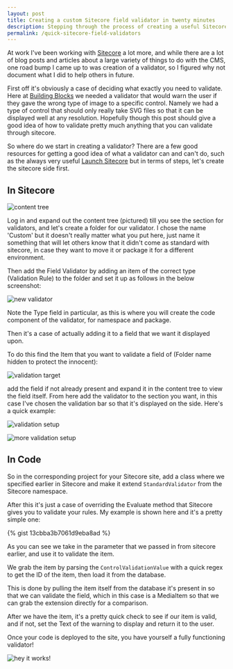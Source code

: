 ```yaml
---
layout: post
title: Creating a custom Sitecore field validator in twenty minutes
description: Stepping through the process of creating a useful Sitecore validator and getting one built pretty quick.
permalink: /quick-sitecore-field-validators
---
```


At work I've been working with [Sitecore](http://www.sitecore.net/) a lot more, and while there are a lot of blog posts and articles about a large variety of things to do with the CMS, one road bump I came up to was creation of a validator, so I figured why not document what I did to help others in future.

First off it's obviously a case of deciding what exactly you need to validate. Here at [Building Blocks](http://www.building-blocks.com/) we needed a validator that would warn the user if they gave the wrong type of image to a specific control. Namely we had a type of control that should only really take SVG files so that it can be displayed well at any resolution. Hopefully though this post should give a good idea of how to validate pretty much anything that you can validate through sitecore.

So where do we start in creating a validator? There are a few good resources for getting a good idea of what a validator can and can't do, such as the always very useful [Launch Sitecore](http://www.launchsitecore.net/about-launch-sitecore/building-the-site/create-a-custom-validator) but in terms of steps, let's create the sitecore side first.

## In Sitecore

![content tree](https://blog.jordanrobinson.co.uk/public/images/sitecore-validator-1.jpg)

Log in and expand out the content tree (pictured) till you see the section for validators, and let's create a folder for our validator. I chose the name 'Custom' but it doesn't really matter what you put here, just name it something that will let others know that it didn't come as standard with sitecore, in case they want to move it or package it for a different environment.

Then add the Field Validator by adding an item of the correct type (Validation Rule) to the folder and set it up as follows in the below screenshot:

![new validator](https://blog.jordanrobinson.co.uk/public/images/sitecore-validator-2.jpg)

Note the Type field in particular, as this is where you will create the code component of the validator, for namespace and package.

Then it's a case of actually adding it to a field that we want it displayed upon.

To do this find the Item that you want to validate a field of (Folder name hidden to protect the innocent):

![validation target](https://blog.jordanrobinson.co.uk/public/images/sitecore-validator-5.jpg)

add the field if not already present and expand it in the content tree to view the field itself. From here add the validator to the section you want, in this case I've chosen the validation bar so that it's displayed on the side. Here's a quick example:

![validation setup](https://blog.jordanrobinson.co.uk/public/images/sitecore-validator-4.jpg)

![more validation setup](https://blog.jordanrobinson.co.uk/public/images/sitecore-validator-7.jpg)

## In Code

So in the corresponding project for your Sitecore site, add a class where we specified earlier in Sitecore and make it extend `StandardValidator` from the Sitecore namespace.

After this it's just a case of overriding the Evaluate method that Sitecore gives you to validate your rules. My example is shown here and it's a pretty simple one:

{% gist 13cbba3b7061d9eba8ad %}

As you can see we take in the parameter that we passed in from sitecore earlier, and use it to validate the item. 

We grab the item by parsing the `ControlValidationValue` with a quick regex to get the ID of the item, then load it from the database.

This is done by pulling the item itself from the database it's present in so that we can validate the field, which in this case is a MediaItem so that we can grab the extension directly for a comparison.

After we have the item, it's a pretty quick check to see if our item is valid, and if not, set the Text of the warning to display and return it to the user.

Once your code is deployed to the site, you have yourself a fully functioning validator!

![hey it works!](https://blog.jordanrobinson.co.uk/public/images/sitecore-validator-6.jpg)
